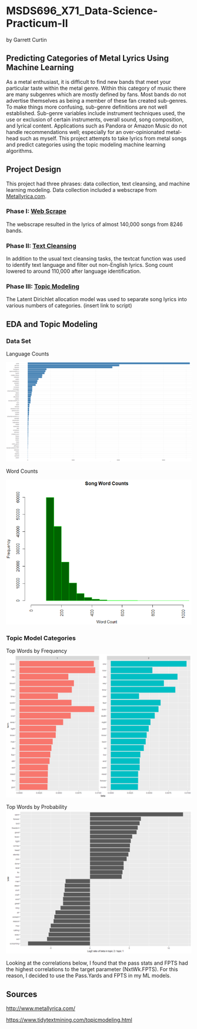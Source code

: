 # MSDS696_X71_Data-Science-Practicum-II

by Garrett Curtin

## Predicting Categories of Metal Lyrics Using Machine Learning

As a metal enthusiast, it is difficult to find new bands that meet your particular taste within the metal genre.  Within this category of music there are many subgenres which are mostly defined by fans.  Most bands do not advertise themselves as being a member of these fan created sub-genres.  To make things more confusing, sub-genre definitions are not well established.  Sub-genre variables include instrument techniques used, the use or exclusion of certain instruments, overall sound, song composition, and lyrical content. Applications such as Pandora or Amazon Music do not handle recommendations well; especially for an over-opinionated metal-head such as myself.  This project attempts to take lyrics from metal songs and predict categories using the topic modeling machine learning algorithms.

## Project Design

This project had three phrases: data collection, text cleansing, and machine learning modeling.  Data collection included a webscrape from [Metallyrica.com](http://www.metallyrica.com/).  

### Phase I: [Web Scrape](https://github.com/gMSDS696_X71_Data-Science-Practicum-II/blob/master/metallyrica_scrape.R)

The webscrape resulted in the lyrics of almost 140,000 songs from 8246 bands.

### Phase II: [Text Cleansing](https://github.com/gMSDS696_X71_Data-Science-Practicum-II/blob/master/cleanse_and_model.R)

In addition to the usual text cleansing tasks, the textcat function was used to identify text language and filter out non-English lyrics.  Song count lowered to around 110,000 after language identification.

### Phase III: [Topic Modeling](https://github.com/gMSDS696_X71_Data-Science-Practicum-II/blob/master/cleanse_and_model.R)

The Latent Dirichlet allocation model was used to separate song lyrics into various numbers of categories.  (insert link to script)

## EDA and Topic Modeling

### Data Set

Language Counts

![Lang Counts](https://github.com/gcurtin84/MSDS696_X71_Data-Science-Practicum-II/blob/master/language_barplot.png)

Word Counts

![Word Counts](https://github.com/gcurtin84/MSDS696_X71_Data-Science-Practicum-II/blob/master/Word_Counts.png)

### Topic Model Categories

Top Words by Frequency
![Top Words](https://github.com/gcurtin84/MSDS696_X71_Data-Science-Practicum-II/blob/master/Cat_Top_Words.png)

Top Words by Probability
![Most Probable Words](https://github.com/gcurtin84/MSDS696_X71_Data-Science-Practicum-II/blob/master/Cat_Word_Probability.png)


Looking at the correlations below, I found that the pass stats and FPTS had the highest correlations to the target parameter (NxtWk.FPTS).  For this reason, I decided to use the Pass.Yards and FPTS in my ML models.

## Sources

http://www.metallyrica.com/

https://www.tidytextmining.com/topicmodeling.html
